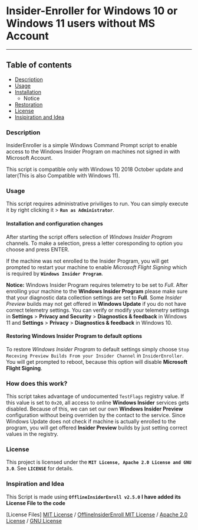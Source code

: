 # Insider-Enroller for Windows 10 or Windows 11 users without MS Account
------------------------------------------------------------------------

## Table of contents
* [Description](https://github.com/Jathurshan-2019/Insider-Enroller/blob/main/README.md#description)
* [Usage](https://github.com/Jathurshan-2019/Insider-Enroller/blob/main/README.md#usage)
* [Installation](https://github.com/Jathurshan-2019/Insider-Enroller/blob/main/README.md#installation-and-configuration-changes)
  * Notice
* [Restoration](https://github.com/Jathurshan-2019/Insider-Enroller/blob/main/README.md#restoring-windows-insider-program-to-default-options)
* [License](https://github.com/Jathurshan-2019/Insider-Enroller/blob/main/README.md#license)
* [Insipiration and Idea](https://github.com/Jathurshan-2019/Insider-Enroller/blob/main/README.md#inspiration-and-idea)

### Description
InsiderEnroller is a simple Windows Command Prompt script to enable access
to the Windows Insider Program on machines not signed in with Microsoft Account.

This script is compatible only with Windows 10 2018 October update and later(This is also Compatible with Windows 11).

### Usage
This script requires administrative priviliges to run. You can simply execute it
by right clicking it > **`Run as Administrator`**.

#### Installation and configuration changes
After starting the script offers selection of *Windows Insider Program* channels.
To make a selection, press a letter coresponding to option you choose and press
ENTER.

If the machine was not enrolled to the Insider Program, you will get prompted to
restart your machine to enable *Microsoft Flight Signing* which is required by
**`Windows Insider Program`**.

**Notice:** Windows Insider Program requires telemetry to be set to *Full*.
After enrolling your machine to the **Windows Insider Program** please make sure
that your diagnostic data collection settings are set to **Full**. Some *Insider
Preview* builds may not get offered in **Windows Update** if you do not have
correct telemetry settings. You can verify or modify your telemetry settings in
**Settings** > **Privacy and Security** > **Diagnostics & feedback** in Windows 11 and **Settings** > **Privacy** > **Diagnostics & feedback** in Windows 10.

#### Restoring Windows Insider Program to default options
To restore *Windows Insider Program* to default settings simply choose `Stop Receving Preview Builds From your Insider Channel` in `InsiderEnroller`. You will get prompted
to reboot, because this option will disable **Microsoft Flight Signing**.

### How does this work?
This script takes advantage of undocumented `TestFlags` registry value.
If this value is set to `0x20`, all access to online **Windows Insider** services
gets disabled. Because of this, we can set our own **Windows Insider Preview**
configuration without being overriden by the contact to the service. Since
Windows Update does not check if machine is actually enrolled to the program,
you will get offered **Insider Preview** builds by just setting correct values in
the registry.

### License
This project is licensed under the **`MIT License, Apache 2.0 License and GNU 3.0`**. See **`LICENSE`** for details.

### Inspiration and Idea
This Script is made using **`OfflineInsiderEnroll v2.5.0`**
**I have added its License File to the code**



[License Files]
[MIT License](https://drive.google.com/file/d/197rROuFe5WP6m8-oPHcbC45X8DI73-LM/view?usp=sharing) /
[OfflineInsiderEnroll MIT License](https://drive.google.com/file/d/1FDWD-L1M-23MoQ5iGPUQOZtcogI_6MV_/view?usp=sharing) /
[Apache 2.0 License](https://drive.google.com/file/d/1MAAUzYJrW6e15n1EWkNo8jvkza6edA5B/view?usp=sharing) /
[GNU License](https://drive.google.com/file/d/1hNbwGzT5EkmZL0AvHHIagwyGFaj0og03/view?usp=sharing)
